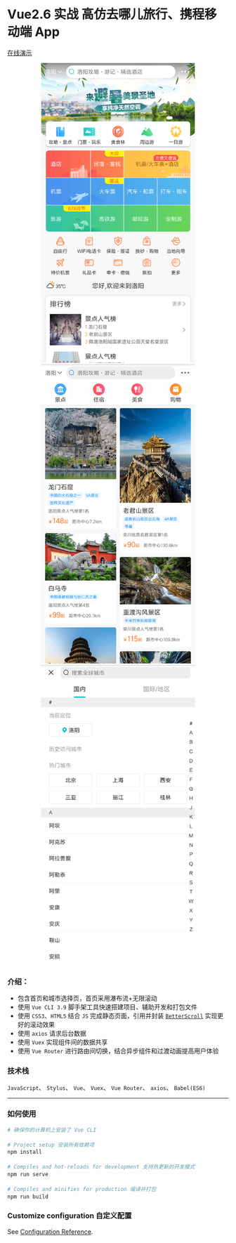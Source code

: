 # Vue2.6 实战 高仿去哪儿旅行、携程移动端 App
[在线演示](http://cuihaojie.top/travel)

<div align="center">
    <img src="images/Screenshot_2019-08-11-17-24-08-364_com.android.ch.png" width=350/>
    <img src="images/Screenshot_2019-08-11-17-24-29-380_com.android.ch.png" width=350/>
    <img src="images/Screenshot_2019-08-11-17-24-46-393_com.android.ch.png" width=350/>
</div>

### 介绍：
- 包含首页和城市选择页，首页采用瀑布流+无限滚动
- 使用 `Vue CLI 3.9` 脚手架工具快速搭建项目、辅助开发和打包文件
- 使用 `CSS3`、`HTML5` 结合 `JS` 完成静态页面，引用并封装 [`BetterScroll`](https://github.com/ustbhuangyi/better-scroll) 实现更好的滚动效果
- 使用 `axios` 请求后台数据
- 使用 `Vuex` 实现组件间的数据共享
- 使用 `Vue Router` 进行路由间切换，结合异步组件和过渡动画提高用户体验

### 技术栈
`JavaScript`、 `Stylus`、 `Vue`、 `Vuex`、 `Vue Router`、 `axios`、 `Babel(ES6)`



---

### 如何使用

```powershell
# 确保你的计算机上安装了 Vue CLI

# Project setup 安装所有依赖项
npm install

# Compiles and hot-reloads for development 支持热更新的开发模式
npm run serve

# Compiles and minifies for production 编译并打包
npm run build
```

### Customize configuration 自定义配置
See [Configuration Reference](https://cli.vuejs.org/config/).
